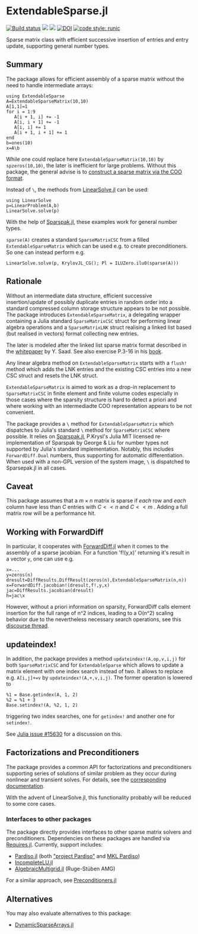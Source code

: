 # ExtendableSparse.jl

[![Build status](https://github.com/WIAS-PDELib/ExtendableSparse.jl/actions/workflows/ci.yml/badge.svg?branch=master)](https://github.com/WIAS-PDELib/ExtendableSparse.jl/actions/workflows/ci.yml?query=branch%3Amaster)
[![](https://img.shields.io/badge/docs-stable-blue.svg)](https://WIAS-PDELib.github.io/ExtendableSparse.jl/stable)
[![](https://img.shields.io/badge/docs-dev-blue.svg)](https://WIAS-PDELib.github.io/ExtendableSparse.jl/dev)
[![DOI](https://zenodo.org/badge/DOI/10.5281/zenodo.3530554.svg)](https://doi.org/10.5281/zenodo.3530554)
[![code style: runic](https://img.shields.io/badge/code_style-%E1%9A%B1%E1%9A%A2%E1%9A%BE%E1%9B%81%E1%9A%B2-black)](https://github.com/fredrikekre/Runic.jl)

Sparse matrix class with efficient successive insertion of entries and entry update, supporting general number types.

## Summary

The package allows for efficient assembly of a sparse matrix without
the need to handle intermediate arrays:

```
using ExtendableSparse
A=ExtendableSparseMatrix(10,10)
A[1,1]=1
for i = 1:9
   A[i + 1, i] += -1
   A[i, i + 1] += -1
   A[i, i] += 1
   A[i + 1, i + 1] += 1
end
b=ones(10)
x=A\b
```

While one could replace here  `ExtendableSparseMatrix(10,10)` by `spzeros(10,10)`, the later is inefficient for large problems. Without this package, the general advise is  to [construct a sparse matrix via the COO format](https://docs.julialang.org/en/v1/stdlib/SparseArrays/#Sparse-Vector-and-Matrix-Constructors).

Instead of `\`, the methods from [LinearSolve.jl](https://github.com/SciML/LinearSolve.jl) can be used:

```
using LinearSolve
p=LinearProblem(A,b)
LinearSolve.solve(p)
```

With the help of [Sparspak.jl](https://github.com/PetrKryslUCSD/Sparspak.jl), these examples work for general number types.

`sparse(A)` creates a standard `SparseMatrixCSC` from a filled `ExtendableSparseMatrix` which can be used e.g. to create preconditioners. So one can instead perform e.g.

```
LinearSolve.solve(p, KrylovJL_CG(); Pl = ILUZero.ilu0(sparse(A)))
```

## Rationale

Without an intermediate data structure, efficient successive insertion/update of possibly duplicate entries in random order into a standard compressed column storage structure appears to be not possible. The package introduces `ExtendableSparseMatrix`, a delegating wrapper containing a Julia standard `SparseMatrixCSC` struct for performing linear algebra operations and a `SparseMatrixLNK` struct realising a linked list based (but realised in vectors) format collecting new entries.

The later is modeled after the linked list sparse matrix format described in the [whitepaper](https://www-users.cs.umn.edu/%7Esaad/software/SPARSKIT/paper.ps) by Y. Saad. See also exercise P.3-16  in his [book](https://www-users.cs.umn.edu/%7Esaad/IterMethBook_2ndEd.pdf).

Any linear algebra method on `ExtendableSparseMatrix` starts with a `flush!` method which adds the LNK entries and the existing CSC entries into a new CSC struct and resets the LNK struct.

`ExtendableSparseMatrix` is aimed to work as a drop-in replacement to `SparseMatrixCSC` in finite element and finite volume codes especially in those cases where the sparsity structure is hard to detect a priori and where working with an intermediadte COO representation appears to be not convenient.

The package  provides a `\` method for `ExtendableSparseMatrix` which dispatches to Julia's standard `\` method for `SparseMatrixCSC` where possible.
It relies on  [Sparspak.jl](https://github.com/PetrKryslUCSD/Sparspak.jl), P.Krysl's Julia MIT licensed re-implementation of Sparspak by George & Liu for
number types  not supported by Julia's standard implementation. Notably, this  includes `ForwardDiff.Dual` numbers, thus supporting for automatic differentiation. When used with a non-GPL version of the system image, `\` is dispatched to Sparsepak.jl in all cases.

## Caveat

This package assumes that a  $m \times n$  matrix is sparse if *each* row and *each* column have less than $C$ entries with
$C << n$ and $C << m$ . Adding a full matrix row will be a performance hit.

## Working with ForwardDiff

In particular, it cooperates with [ForwardDiff.jl](https://github.com/JuliaDiff/ForwardDiff.jl) when it comes to the assembly of a sparse jacobian. For a function 'f!(y,x)' returning it's result in a vector `y`, one can use e.g.

````
x=...
y=zeros(n)
dresult=DiffResults.DiffResult(zeros(n),ExtendableSparseMatrix(n,n))
x=ForwardDiff.jacobian!(dresult,f!,y,x)
jac=DiffResults.jacobian(dresult)
h=jac\x
````

However, without a priori information on sparsity, ForwardDiff calls element insertion for the full range of n^2 indices,
leading to a O(n^2) scaling behavior due to the nevertheless necessary search operations, see  this [discourse thread](https://discourse.julialang.org/t/non-sorted-sparsematrixcsc/37133).

## updateindex!

In addition, the package provides a method `updateindex!(A,op,v,i,j)` for both `SparseMatrixCSC` and for `ExtendableSparse` which allows to update a matrix element with one index search instead of two. It allows to replace e.g. `A[i,j]+=v` by `updateindex!(A,+,v,i,j)`. The former operation is lowered to

````
%1 = Base.getindex(A, 1, 2)
%2 = %1 + 3
Base.setindex!(A, %2, 1, 2)
````

triggering two index searches, one for `getindex!` and another one for `setindex!`.

See [Julia issue #15630](https://github.com/JuliaLang/julia/issues/15630) for a discussion on this.

## Factorizations and Preconditioners

The package provides a common API for factorizations and preconditioners supporting
series of solutions of similar problem as they occur during nonlinear and transient solves.
For details, see the [corresponding documentation](https://WIAS-PDELib.github.io/ExtendableSparse.jl/stable/iter/).

With the advent of LinearSolve.jl, this functionality probably will be reduced to some core cases.

### Interfaces to other packages

The package directly provides interfaces to other sparse matrix solvers and preconditioners. Dependencies on these
packages are handled via [Requires.jl](https://github.com/JuliaPackaging/Requires.jl).
Currently, support includes:

  - [Pardiso.jl](https://github.com/JuliaSparse/Pardiso.jl) (both ["project Pardiso"](https://pardiso-project.org)
    and [MKL Pardiso](https://software.intel.com/content/www/us/en/develop/documentation/onemkl-developer-reference-fortran/top/sparse-solver-routines/onemkl-pardiso-parallel-direct-sparse-solver-interface.html))
  - [IncompleteLU.jl](https://github.com/haampie/IncompleteLU.jl)
  - [AlgebraicMultigrid.jl](https://github.com/JuliaLinearAlgebra/AlgebraicMultigrid.jl) (Ruge-Stüben AMG)

For a similar approach, see [Preconditioners.jl](https://github.com/mohamed82008/Preconditioners.jl)

## Alternatives

You may also evaluate alternatives to this package:

  - [DynamicSparseArrays.jl](https://github.com/atoptima/DynamicSparseArrays.jl)
